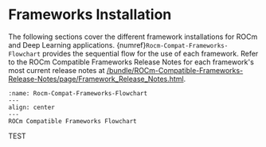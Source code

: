 # Frameworks Installation

The following sections cover the different framework installations for ROCm and
Deep Learning applications. {numref}`Rocm-Compat-Frameworks-Flowchart` provides the sequential flow for the use of
each framework. Refer to the ROCm Compatible Frameworks Release Notes for each
framework's most current release notes at
[/bundle/ROCm-Compatible-Frameworks-Release-Notes/page/Framework_Release_Notes.html](/bundle/ROCm-Compatible-Frameworks-Release-Notes/page/Framework_Release_Notes.html).

```{figure} ../data/how_to/magma_install/image.005.png
:name: Rocm-Compat-Frameworks-Flowchart
---
align: center
---
ROCm Compatible Frameworks Flowchart
```

TEST